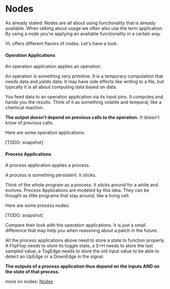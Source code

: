 # Nodes

As already stated: Nodes are all about using functionality that is already available. When talking about usage we often also use the term application. By using a node you're applying an available functionality in a certain way.

VL offers different flavors of nodes. Let's have a look:

#### Operation Applications

An operation application applies an operation.

An operation is something very primitive. It is a temporary computation that needs data and yields data. It may have side effects like writing to a file, but typically it is all about computing data based on data.

You feed data to an operation application via its input pins. It computes and hands you the results. Think of it as something volatile and temporal, like a chemical reaction.

**The output doesn't depend on previous calls to the operation.** It doesn't know of previous calls. 

Here are some operation applications:

[TODO: snapshot]

#### Process Applications

A process application applies a process.

A process is something persistent. It sticks.

Think of the whole program as a process. It sticks around for a while and evolves. Process Applications are modeled by this idea. They can be thought as little programs that stay around, like a living cell.

Here are some process nodes:

[TODO: snapshot]

Compare their look with the operation applications. It is just a small difference that may help you when reasoning about a patch in the future.

All the process applications above need to store a state to function properly. A FlipFlop needs to store its toggle state, a S+H needs to store the last sampled value, a TogEdge needs to store the old input value to be able to detect an UpEdge or a DownEdge in the signal.

**The outputs of a process application thus depend on the inputs AND on the state of that process.**

more on nodes: [Nodes](nodes.md)
